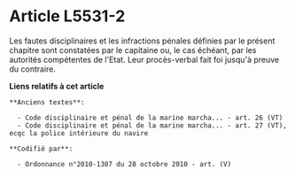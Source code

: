 # Article L5531-2

Les fautes disciplinaires et les infractions pénales définies par le présent chapitre sont constatées par le capitaine ou, le
cas échéant, par les autorités compétentes de l'Etat. Leur procès-verbal fait foi jusqu'à preuve du contraire.

**Liens relatifs à cet article**

	**Anciens textes**:

	  - Code disciplinaire et pénal de la marine marcha... - art. 26 (VT)
	  - Code disciplinaire et pénal de la marine marcha... - art. 27 (VT), ecqc la police intérieure du navire

	**Codifié par**:

	  - Ordonnance n°2010-1307 du 28 octobre 2010 - art. (V)
